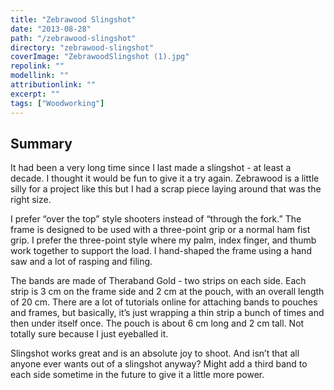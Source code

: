```yaml
---
title: "Zebrawood Slingshot"
date: "2013-08-28"
path: "/zebrawood-slingshot"
directory: "zebrawood-slingshot"
coverImage: "ZebrawoodSlingshot (1).jpg"
repolink: ""
modellink: ""
attributionlink: ""
excerpt: ""
tags: ["Woodworking"]
---
```


## Summary

It had been a very long time since I last made a slingshot - at least a decade. I thought it would be fun to give it a try again. Zebrawood is a little silly for a project like this but I had a scrap piece laying around that was the right size.

I prefer “over the top” style shooters instead of “through the fork.” The frame is designed to be used with a three-point grip or a normal ham fist grip. I prefer the three-point style where my palm, index finger, and thumb work together to support the load. I hand-shaped the frame using a hand saw and a lot of rasping and filing.

The bands are made of Theraband Gold - two strips on each side. Each strip is 3 cm on the frame side and 2 cm at the pouch, with an overall length of 20 cm. There are a lot of tutorials online for attaching bands to pouches and frames, but basically, it’s just wrapping a thin strip a bunch of times and then under itself once. The pouch is about 6 cm long and 2 cm tall. Not totally sure because I just eyeballed it.

Slingshot works great and is an absolute joy to shoot. And isn’t that all anyone ever wants out of a slingshot anyway? Might add a third band to each side sometime in the future to give it a little more power.